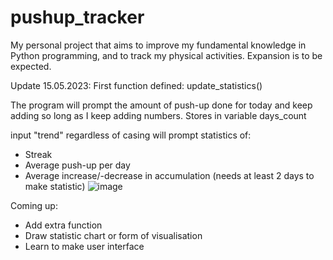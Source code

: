 # pushup_tracker
My personal project that aims to improve my fundamental knowledge in Python programming, and to track my physical activities. Expansion is to be expected.

Update 15.05.2023:
First function defined: update_statistics() 

The program will prompt the amount of push-up done for today and keep adding so long as I keep adding numbers.
Stores in variable days_count

input "trend" regardless of casing will prompt statistics of:
- Streak
- Average push-up per day
- Average increase/-decrease in accumulation (needs at least 2 days to make statistic)
![image](https://github.com/Minhtran2904/pushup_tracker/assets/97359403/e733868f-bc8f-4941-87ee-abba92d6b64a)

Coming up:
- Add extra function
- Draw statistic chart or form of visualisation 
- Learn to make user interface
